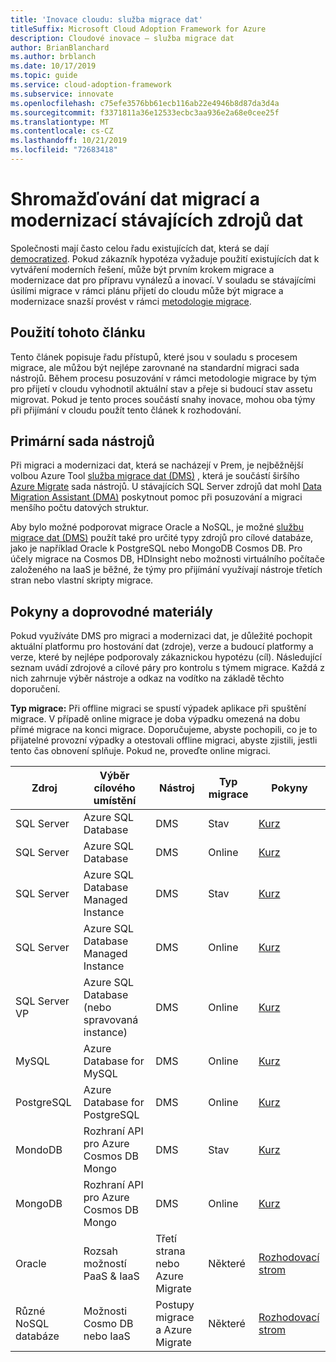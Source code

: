 ```yaml
---
title: 'Inovace cloudu: služba migrace dat'
titleSuffix: Microsoft Cloud Adoption Framework for Azure
description: Cloudové inovace – služba migrace dat
author: BrianBlanchard
ms.author: brblanch
ms.date: 10/17/2019
ms.topic: guide
ms.service: cloud-adoption-framework
ms.subservice: innovate
ms.openlocfilehash: c75efe3576bb61ecb116ab22e4946b8d87da3d4a
ms.sourcegitcommit: f3371811a36e12533ecbc3aa936e2a68e0cee25f
ms.translationtype: MT
ms.contentlocale: cs-CZ
ms.lasthandoff: 10/21/2019
ms.locfileid: "72683418"
---
```

# <a name="collect-data-through-the-migration-and-modernization-of-existing-data-sources"></a>Shromažďování dat migrací a modernizací stávajících zdrojů dat

Společnosti mají často celou řadu existujících dat, která se dají [democratized](../considerations/data.md). Pokud zákazník hypotéza vyžaduje použití existujících dat k vytváření moderních řešení, může být prvním krokem migrace a modernizace dat pro přípravu vynálezů a inovací. V souladu se stávajícími úsilími migrace v rámci plánu přijetí do cloudu může být migrace a modernizace snazší provést v rámci [metodologie migrace](../../migrate/index.md).

## <a name="use-of-this-article"></a>Použití tohoto článku

Tento článek popisuje řadu přístupů, které jsou v souladu s procesem migrace, ale můžou být nejlépe zarovnané na standardní migraci sada nástrojů. Během procesu posuzování v rámci metodologie migrace by tým pro přijetí v cloudu vyhodnotil aktuální stav a přeje si budoucí stav assetu migrovat. Pokud je tento proces součástí snahy inovace, mohou oba týmy při přijímání v cloudu použít tento článek k rozhodování.

## <a name="primary-toolset"></a>Primární sada nástrojů

Při migraci a modernizaci dat, která se nacházejí v Prem, je nejběžnější volbou Azure Tool [služba migrace dat (DMS)](https://docs.microsoft.com/azure/dms) , která je součástí širšího [Azure Migrate](https://docs.microsoft.com/azure/migrate/migrate-services-overview) sada nástrojů. U stávajících SQL Server zdrojů dat mohl [Data Migration Assistant (DMA)](/sql/dma/dma-overview) poskytnout pomoc při posuzování a migraci menšího počtu datových struktur.

Aby bylo možné podporovat migrace Oracle a NoSQL, je možné [službu migrace dat (DMS)](https://docs.microsoft.com/azure/dms) použít také pro určité typy zdrojů pro cílové databáze, jako je například Oracle k PostgreSQL nebo MongoDB Cosmos DB. Pro účely migrace na Cosmos DB, HDInsight nebo možnosti virtuálního počítače založeného na IaaS je běžné, že týmy pro přijímání využívají nástroje třetích stran nebo vlastní skripty migrace.

## <a name="considerations-and-guidance"></a>Pokyny a doprovodné materiály

Pokud využíváte DMS pro migraci a modernizaci dat, je důležité pochopit aktuální platformu pro hostování dat (zdroje), verze a budoucí platformy a verze, které by nejlépe podporovaly zákaznickou hypotézu (cíl). Následující seznam uvádí zdrojové a cílové páry pro kontrolu s týmem migrace. Každá z nich zahrnuje výběr nástroje a odkaz na vodítko na základě těchto doporučení.

**Typ migrace:** Při offline migraci se spustí výpadek aplikace při spuštění migrace. V případě online migrace je doba výpadku omezená na dobu přímé migrace na konci migrace. Doporučujeme, abyste pochopili, co je to přijatelné provozní výpadky a otestovali offline migraci, abyste zjistili, jestli tento čas obnovení splňuje. Pokud ne, proveďte online migraci.

|Zdroj  |Výběr cílového umístění  |Nástroj  |Typ migrace  |Pokyny  |
|---------|---------|---------|---------|---------|
|SQL Server|Azure SQL Database|DMS|Stav|[Kurz](https://docs.microsoft.com/azure/dms/tutorial-sql-server-to-azure-sql)|
|SQL Server|Azure SQL Database|DMS|Online|[Kurz](https://docs.microsoft.com/azure/dms/tutorial-sql-server-azure-sql-online)|
|SQL Server|Azure SQL Database Managed Instance|DMS|Stav|[Kurz](https://docs.microsoft.com/azure/dms/tutorial-sql-server-to-managed-instance)|
|SQL Server|Azure SQL Database Managed Instance|DMS|Online|[Kurz](https://docs.microsoft.com/azure/dms/tutorial-sql-server-managed-instance-online)|
|SQL Server VP|Azure SQL Database (nebo spravovaná instance)|DMS|Online|[Kurz](https://docs.microsoft.com/azure/dms/tutorial-rds-sql-server-azure-sql-and-managed-instance-online)|
|MySQL|Azure Database for MySQL|DMS|Online|[Kurz](https://docs.microsoft.com/azure/dms/tutorial-mysql-azure-mysql-online)|
|PostgreSQL|Azure Database for PostgreSQL|DMS|Online|[Kurz](https://docs.microsoft.com/azure/dms/tutorial-postgresql-azure-postgresql-online)|
|MondoDB|Rozhraní API pro Azure Cosmos DB Mongo|DMS|Stav|[Kurz](https://docs.microsoft.com/azure/dms/tutorial-mongodb-cosmos-db)|
|MongoDB|Rozhraní API pro Azure Cosmos DB Mongo|DMS|Online|[Kurz](https://docs.microsoft.com/azure/dms/tutorial-mongodb-cosmos-db-online)|
|Oracle|Rozsah možností PaaS & IaaS|Třetí strana nebo Azure Migrate|Některé|[Rozhodovací strom](../../migrate/expanded-scope/data-oracle-migration.md)|
|Různé NoSQL databáze|Možnosti Cosmo DB nebo IaaS|Postupy migrace a Azure Migrate|Některé|[Rozhodovací strom](../../migrate/expanded-scope/data-no-sql-migration.md)|
